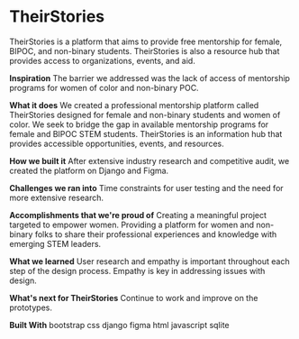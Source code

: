 # TheirStories
TheirStories is a platform that aims to provide free mentorship for female, BIPOC, and non-binary students. TheirStories is also a resource hub that provides access to organizations, events, and aid.


**Inspiration**
The barrier we addressed was the lack of access of mentorship programs for women of color and non-binary POC.

**What it does**
We created a professional mentorship platform called TheirStories designed for female and non-binary students and women of color. We seek to bridge the gap in available mentorship programs for female and BIPOC STEM students. TheirStories is an information hub that provides accessible opportunities, events, and resources.

**How we built it**
After extensive industry research and competitive audit, we created the platform on Django and Figma.

**Challenges we ran into**
Time constraints for user testing and the need for more extensive research.

**Accomplishments that we're proud of**
Creating a meaningful project targeted to empower women. Providing a platform for women and non-binary folks to share their professional experiences and knowledge with emerging STEM leaders.

**What we learned**
User research and empathy is important throughout each step of the design process. Empathy is key in addressing issues with design.

**What's next for TheirStories**
Continue to work and improve on the prototypes.

**Built With**
bootstrap
css
django
figma
html
javascript
sqlite

